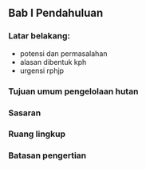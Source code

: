 ## Bab I Pendahuluan
### Latar belakang:
- potensi dan permasalahan
- alasan dibentuk kph
- urgensi rphjp
### Tujuan umum pengelolaan hutan
### Sasaran
### Ruang lingkup
### Batasan pengertian
